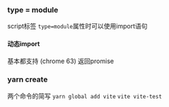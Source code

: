 ### type = module
script标签 `type=module`属性时可以使用import语句

#### 动态import
基本都支持 (chrome 63)
返回promise



### yarn create
两个命令的简写
`yarn global add vite`
`vite vite-test`
